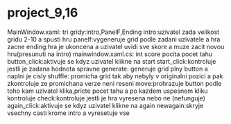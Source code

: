# project_9,16
MainWindow.xaml:
tri gridy:intro,PanelF,Ending
intro:uzivatel zada velikost gridu 2-10 a spusti hru
panelf:vygeneruje grid podle zadani uzivatele a hra zacne
ending:hra je ukoncena a uzivatel uvidi sve skore a muze zacit novou hru(presunuti na intro)
mainwindow.xaml.cs:
int score pocita pocet tahu
button_click:aktivuje se kdyz uzivatel klikne na start
start_click:kontroluje jestli je zadana hodnota spravne
generate: generuje grid plny button a naplni je cisly
shuffle: promicha grid tak aby nebyly v originalni pozici a pak zkontroluje ze promichana verze neni reseni
move:prohrazuje button podle toho kam uzivatel klika,pricte pocet tahu a po kazdem uspesnem kliku kontroluje
check:kontroluje jestli je hra vyresena nebo ne (nefunguje)
again_click:aktivuje se kdyz uzivatel klikne na again
newagain:skryje vsechny casti krome intro a vyresetuje vse

